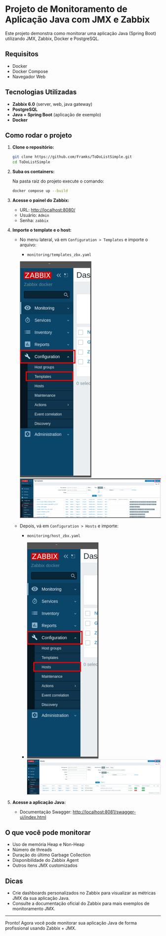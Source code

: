 # Projeto de Monitoramento de Aplicação Java com JMX e Zabbix

Este projeto demonstra como monitorar uma aplicação Java (Spring Boot) utilizando JMX, Zabbix, Docker e PostgreSQL.

## Requisitos

- Docker
- Docker Compose
- Navegador Web

## Tecnologias Utilizadas

- **Zabbix 6.0** (server, web, java gateway)
- **PostgreSQL**
- **Java + Spring Boot** (aplicação de exemplo)
- **Docker**

## Como rodar o projeto

1. **Clone o repositório:**
   ```bash
   git clone https://github.com/Framks/ToDoListSimple.git
   cd ToDoListSimple
   ```

2. **Suba os containers:**

   Na pasta raiz do projeto execute o comando: 
   ```bash
   docker compose up --build
   ```

3. **Acesse o painel do Zabbix:**
   - URL: [http://localhost:8080/](http://localhost:8080/)
   - Usuário: `Admin`
   - Senha: `zabbix`

4. **Importe o template e o host:**
   - No menu lateral, vá em `Configuration > Templates` e importe o arquivo:
     - `monitoring/templates_zbx.yaml`
     
     ![imagem do menu](docs/templates.png)
     ![imagem do menu](docs/import_template.png)
   - Depois, vá em `Configuration > Hosts` e importe:
     - `monitoring/host_zbx.yaml`
     
     - ![imagem do menu](docs/host.png)
     ![imagem do menu](docs/image6699.png)

5. **Acesse a aplicação Java:**
   - Documentação Swagger: [http://localhost:8081/swagger-ui/index.html](http://localhost:8081/swagger-ui/index.html)

## O que você pode monitorar

- Uso de memória Heap e Non-Heap
- Número de threads
- Duração do último Garbage Collection
- Disponibilidade do Zabbix Agent
- Outros itens JMX customizados

## Dicas

- Crie dashboards personalizados no Zabbix para visualizar as métricas JMX da sua aplicação Java.
- Consulte a documentação oficial do Zabbix para mais exemplos de monitoramento JMX.

---

Pronto! Agora você pode monitorar sua aplicação Java de forma profissional usando Zabbix + JMX.

